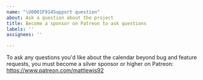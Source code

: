 ```yaml
---
name: "\U0001F914Support question"
about: Ask a question about the project
title: Become a sponsor on Patreon to ask questions
labels: ''
assignees: ''

---
```


To ask any questions you'd like about the calendar beyond bug and feature requests, you must become a silver sponsor or higher on Patreon: https://www.patreon.com/mattlewis92
